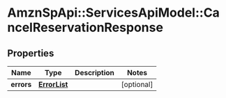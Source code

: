 # AmznSpApi::ServicesApiModel::CancelReservationResponse

## Properties
Name | Type | Description | Notes
------------ | ------------- | ------------- | -------------
**errors** | [**ErrorList**](ErrorList.md) |  | [optional] 


